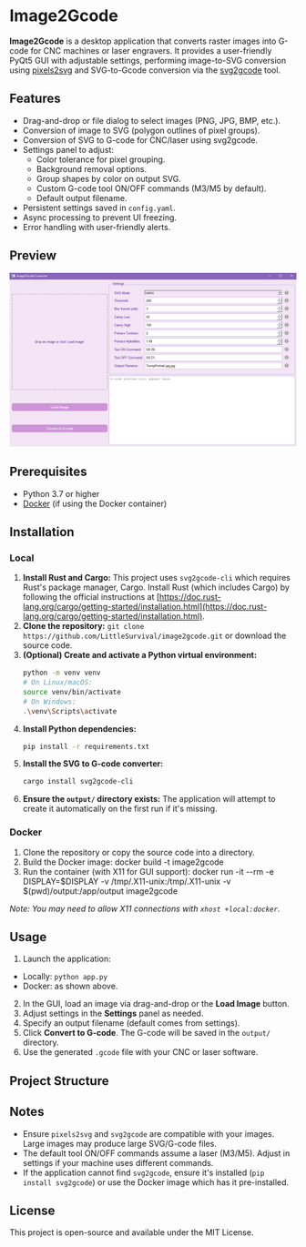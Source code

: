 # Image2Gcode

**Image2Gcode** is a desktop application that converts raster images into G-code for CNC machines or laser engravers. It provides a user-friendly PyQt5 GUI with adjustable settings, performing image-to-SVG conversion using [pixels2svg](https://pypi.org/project/pixels2svg/) and SVG-to-Gcode conversion via the [svg2gcode](https://pypi.org/project/svg2gcode/) tool.

## Features

- Drag-and-drop or file dialog to select images (PNG, JPG, BMP, etc.).
- Conversion of image to SVG (polygon outlines of pixel groups).
- Conversion of SVG to G-code for CNC/laser using svg2gcode.
- Settings panel to adjust:
  - Color tolerance for pixel grouping.
  - Background removal options.
  - Group shapes by color on output SVG.
  - Custom G-code tool ON/OFF commands (M3/M5 by default).
  - Default output filename.
- Persistent settings saved in `config.yaml`.
- Async processing to prevent UI freezing.
- Error handling with user-friendly alerts.

## Preview

![Application Preview](https://github.com/LittleSurvival/image2gcode/blob/main/attachments/preview.png?raw=true)

## Prerequisites

- Python 3.7 or higher
- [Docker](https://www.docker.com/) (if using the Docker container)

## Installation

### Local

1. **Install Rust and Cargo:** This project uses `svg2gcode-cli` which requires Rust's package manager, Cargo. Install Rust (which includes Cargo) by following the official instructions at [https://doc.rust-lang.org/cargo/getting-started/installation.html](https://doc.rust-lang.org/cargo/getting-started/installation.html).
2. **Clone the repository:** `git clone https://github.com/LittleSurvival/image2gcode.git` or download the source code.
3. **(Optional) Create and activate a Python virtual environment:**
   ```bash
   python -m venv venv
   # On Linux/macOS:
   source venv/bin/activate
   # On Windows:
   .\venv\Scripts\activate
   ```
4. **Install Python dependencies:**
   ```bash
   pip install -r requirements.txt
   ```
5. **Install the SVG to G-code converter:**
   ```bash
   cargo install svg2gcode-cli
   ```
6. **Ensure the `output/` directory exists:** The application will attempt to create it automatically on the first run if it's missing.

### Docker

1. Clone the repository or copy the source code into a directory.
2. Build the Docker image: docker build -t image2gcode
3. Run the container (with X11 for GUI support):
docker run -it --rm
-e DISPLAY=$DISPLAY
-v /tmp/.X11-unix:/tmp/.X11-unix
-v $(pwd)/output:/app/output
image2gcode

*Note: You may need to allow X11 connections with `xhost +local:docker`.*

## Usage

1. Launch the application:
- Locally: `python app.py`
- Docker: as shown above.
2. In the GUI, load an image via drag-and-drop or the **Load Image** button.
3. Adjust settings in the **Settings** panel as needed.
4. Specify an output filename (default comes from settings).
5. Click **Convert to G-code**. The G-code will be saved in the `output/` directory.
6. Use the generated `.gcode` file with your CNC or laser software.

## Project Structure


## Notes

- Ensure `pixels2svg` and `svg2gcode` are compatible with your images. Large images may produce large SVG/G-code files.
- The default tool ON/OFF commands assume a laser (M3/M5). Adjust in settings if your machine uses different commands.
- If the application cannot find `svg2gcode`, ensure it's installed (`pip install svg2gcode`) or use the Docker image which has it pre-installed.

## License

This project is open-source and available under the MIT License.
